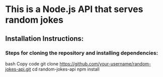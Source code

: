 # This is a Node.js API that serves random jokes

## Installation Instructions:

### Steps for cloning the repository and installing dependencies:
bash
Copy code
git clone https://github.com/your-username/random-jokes-api.git
cd random-jokes-api
npm install

